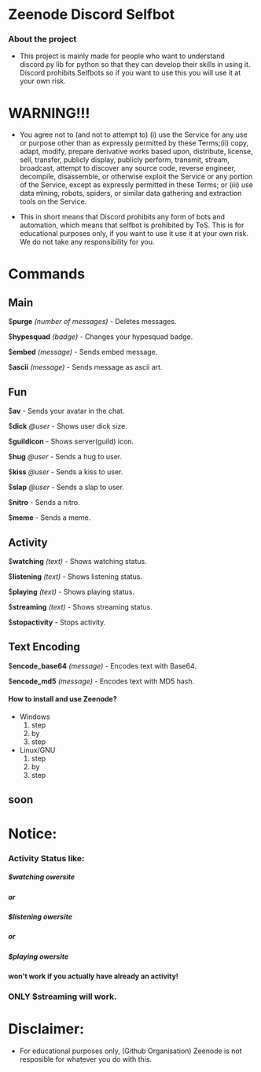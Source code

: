 # Zeenode Discord Selfbot

### About the project

- This project is mainly made for people who want to understand discord.py lib for python so that they can develop their skills in using it. Discord prohibits Selfbots so if you want to use this you will use it at your own risk.

# WARNING!!!

- You agree not to (and not to attempt to) (i) use the Service for any use or purpose other than as expressly permitted by these Terms;(ii) copy, adapt, modify, prepare derivative works based upon, distribute, license, sell, transfer, publicly display, publicly perform, transmit, stream, broadcast, attempt to discover any source code, reverse engineer, decompile, disassemble, or otherwise exploit the Service or any portion of the Service, except as expressly permitted in these Terms; or (iii) use data mining, robots, spiders, or similar data gathering and extraction tools on the Service.

- This in short means that Discord prohibits any form of bots and automation, which means that selfbot is prohibited by ToS. This is for educational purposes only, if you want to use it use it at your own risk. We do not take any responsibility for you.



# Commands






## Main

$**purge** *(number of messages)* - Deletes messages.                                                                    

$**hypesquad** *(badge)* - Changes your hypesquad badge.                                                                  

$**embed** *(message)* - Sends embed message.                                                                             

$**ascii** *(message)* - Sends message as ascii art.                                                                      

 







## Fun

$**av** - Sends your avatar in the chat.                                                                          

$**dick** *@user* - Shows user dick size.                                                                                

$**guildicon** - Shows server(guild) icon.                                                                             

$**hug** *@user* - Sends a hug to user.

$**kiss** *@user* - Sends a kiss to user.                                                                            

$**slap** *@user* - Sends a slap to user.                                                                                 

$**nitro** - Sends a nitro.                                                                                           

$**meme** - Sends a meme.                                                                                             

                                                       








## Activity

$**watching** *(text)* - Shows watching status. 

$**listening** *(text)* - Shows listening status.                                                                              

$**playing** *(text)* - Shows playing status. 

$**streaming** *(text)* - Shows streaming status.

$**stopactivity** - Stops activity.









## Text Encoding

$**encode_base64** *(message)* - Encodes text with Base64.                                                                  

$**encode_md5** *(message)* - Encodes text with MD5 hash.   








#### How to install and use Zeenode?
- Windows
    1. step
    2. by
    3. step
- Linux/GNU
    1. step
    2. by
    3. step
    
##    soon



# Notice:

### Activity Status like:

##### $watching owersite

##### or

##### $listening owersite

##### or

##### $playing owersite

#### won't work if you actually have already an activity!

### ****ONLY**** $streaming will work.


# Disclaimer:

- For educational purposes only, (Github Organisation) Zeenode is not resposible for whatever you do with this.
